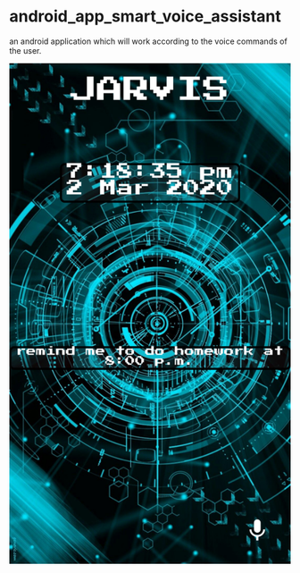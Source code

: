 # android_app_smart_voice_assistant
an android application which will work according to the voice commands of the user.


<img src = "Screenshots/Screenshot_2020-03-02-19-18-36-570_com.example.jarvis.png">
